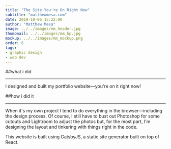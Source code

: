 ```yaml
---
title: "The Site You're On Right Now"
subtitle: "matthewmesa.com"
date: 2019-10-06 15:22:00
author: "Matthew Mesa"
image: ../../images/mm_header.jpg
thumbnail: ../../images/mm_hp.jpg
mockup: ../../images/mm_mockup.png
order: 6
tags:
- graphic design
- web dev
---
```


##what i did

***

I designed and built my portfolio website—you're on it right now!

##how i did it

***

When it's my own project I tend to do everything in the browser—including the design process. Of course, I still have to bust out Photoshop for some cutouts and Lightroom to adjust the photos but, for the most part, I'm designing the layout and tinkering with things right in the code.

This website is built using GatsbyJS, a static site generator built on top of React.

